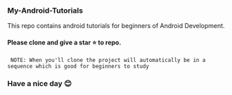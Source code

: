 ### My-Android-Tutorials
This repo contains android tutorials for beginners of Android Development.

#### Please clone and give a star ⭐ to repo.
``` NOTE: When you'll clone the project will automatically be in a sequence which is good for beginners to study```


### Have a nice day 😊
